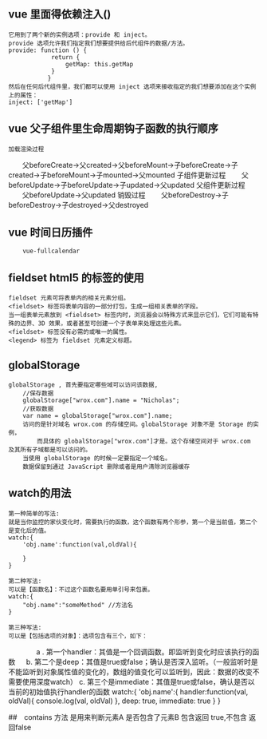 ## vue 里面得依赖注入()
    它用到了两个新的实例选项：provide 和 inject。
    provide 选项允许我们指定我们想要提供给后代组件的数据/方法。
    provide: function () {
                return {
                    getMap: this.getMap
                }
               }
    然后在任何后代组件里，我们都可以使用 inject 选项来接收指定的我们想要添加在这个实例上的属性：
    inject: ['getMap']
## vue 父子组件里生命周期钩子函数的执行顺序
    加载渲染过程
　　父beforeCreate->父created->父beforeMount->子beforeCreate->子created->子beforeMount->子mounted->父mounted
    子组件更新过程
　　父beforeUpdate->子beforeUpdate->子updated->父updated
    父组件更新过程
　　父beforeUpdate->父updated
    销毁过程
　　父beforeDestroy->子beforeDestroy->子destroyed->父destroyed

##  vue 时间日历插件
        vue-fullcalendar

##  fieldset html5 的标签的使用
    fieldset 元素可将表单内的相关元素分组。
    <fieldset> 标签将表单内容的一部分打包，生成一组相关表单的字段。
    当一组表单元素放到 <fieldset> 标签内时，浏览器会以特殊方式来显示它们，它们可能有特殊的边界、3D 效果，或者甚至可创建一个子表单来处理这些元素。
    <fieldset> 标签没有必需的或唯一的属性。
    <legend> 标签为 fieldset 元素定义标题。

## globalStorage 
    globalStorage , 首先要指定哪些域可以访问该数据,
        //保存数据
        globalStorage["wrox.com"].name = "Nicholas";
        //获取数据
        var name = globalStorage["wrox.com"].name;
        访问的是针对域名 wrox.com 的存储空间。globalStorage 对象不是 Storage 的实例，
            而具体的 globalStorage["wrox.com"]才是。这个存储空间对于 wrox.com 及其所有子域都是可以访问的。
        当使用 globalStorage 的时候一定要指定一个域名。
        数据保留到通过 JavaScript 删除或者是用户清除浏览器缓存

## watch的用法
    第一种简单的写法:
    就是当你监控的家伙变化时，需要执行的函数，这个函数有两个形参，第一个是当前值，第二个是变化后的值。
    watch:{
        'obj.name':function(val,oldVal){

        }
    }

    第二种写法:
    可以是【函数名】：不过这个函数名要用单引号来包裹。
    watch:{
        "obj.name":"someMethod" //方法名
    }

    第三种写法:
    可以是【包括选项的对象】：选项包含有三个，如下：

　　　　a . 第一个handler：其值是一个回调函数。即监听到变化时应该执行的函数
    　  b. 第二个是deep：其值是true或false；确认是否深入监听。（一般监听时是不能监听到对象属性值的变化的，数组的值变化可以监听到，因此：数据的改变不需要使用深度watch）
        c. 第三个是immediate：其值是true或false，确认是否以当前的初始值执行handler的函数
    watch:{
        'obj.name':{
             handler:function(val, oldVal){
                console.log(val, oldVal)
            },
            deep: true,
            immediate: true
        }
    }

##　contains 方法
    是用来判断元素A 是否包含了元素B 包含返回 true,不包含 返回false